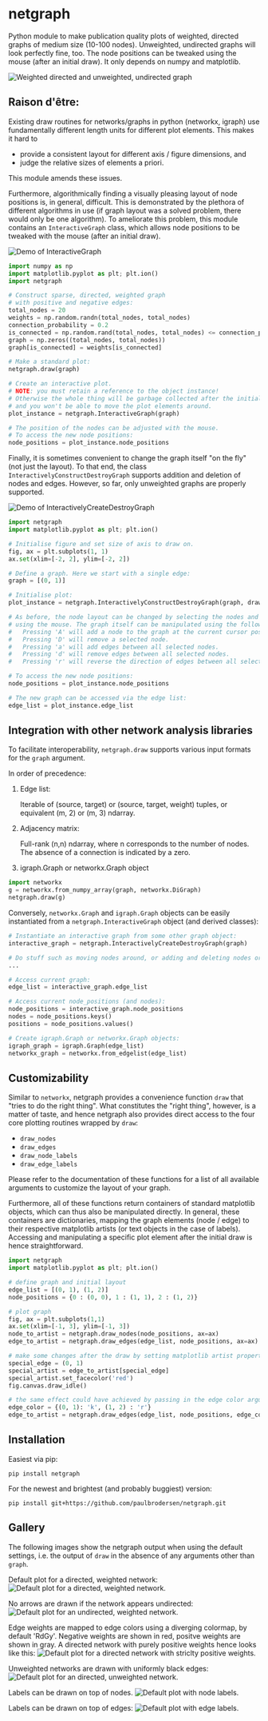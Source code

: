 # netgraph

Python module to make publication quality plots of weighted, directed
graphs of medium size (10-100 nodes). Unweighted, undirected graphs
will look perfectly fine, too. The node positions can be tweaked using
the mouse (after an initial draw). It only depends on numpy and
matplotlib.

![Weighted directed and unweighted, undirected graph](./figures/example_2.png)

## Raison d'être:

Existing draw routines for networks/graphs in python (networkx, igraph) use
fundamentally different length units for different plot elements. This makes it hard to
- provide a consistent layout for different axis / figure dimensions, and
- judge the relative sizes of elements a priori.

This module amends these issues.

Furthermore, algorithmically finding a visually pleasing layout of
node positions is, in general, difficult. This is demonstrated by the
plethora of different algorithms in use (if graph layout was a solved
problem, there would only be one algorithm). To ameliorate this
problem, this module contains an `InteractiveGraph` class, which allows
node positions to be tweaked with the mouse (after an initial draw).

![Demo of InteractiveGraph](https://media.giphy.com/media/xUOxfk8zazlkWLYtlC/giphy.gif)


```python
import numpy as np
import matplotlib.pyplot as plt; plt.ion()
import netgraph

# Construct sparse, directed, weighted graph
# with positive and negative edges:
total_nodes = 20
weights = np.random.randn(total_nodes, total_nodes)
connection_probability = 0.2
is_connected = np.random.rand(total_nodes, total_nodes) <= connection_probability
graph = np.zeros((total_nodes, total_nodes))
graph[is_connected] = weights[is_connected]

# Make a standard plot:
netgraph.draw(graph)

# Create an interactive plot.
# NOTE: you must retain a reference to the object instance!
# Otherwise the whole thing will be garbage collected after the initial draw
# and you won't be able to move the plot elements around.
plot_instance = netgraph.InteractiveGraph(graph)

# The position of the nodes can be adjusted with the mouse.
# To access the new node positions:
node_positions = plot_instance.node_positions
```

Finally, it is sometimes convenient to change the graph itself "on the fly" (not just the layout).
To that end, the class `InteractivelyConstructDestroyGraph` supports addition and deletion of nodes and edges.
However, so far, only unweighted graphs are properly supported.

![Demo of InteractivelyCreateDestroyGraph](https://media.giphy.com/media/3ICKutOjeWxRf1Wmeh/giphy.gif)

```python
import netgraph
import matplotlib.pyplot as plt; plt.ion()

# Initialise figure and set size of axis to draw on.
fig, ax = plt.subplots(1, 1)
ax.set(xlim=[-2, 2], ylim=[-2, 2])

# Define a graph. Here we start with a single edge:
graph = [(0, 1)]

# Initialise plot:
plot_instance = netgraph.InteractivelyConstructDestroyGraph(graph, draw_arrows=True, ax=ax)

# As before, the node layout can be changed by selecting the nodes and moving them around
# using the mouse. The graph itself can be manipulated using the following hotkeys:
#   Pressing 'A' will add a node to the graph at the current cursor position.
#   Pressing 'D' will remove a selected node.
#   Pressing 'a' will add edges between all selected nodes.
#   Pressing 'd' will remove edges between all selected nodes.
#   Pressing 'r' will reverse the direction of edges between all selected nodes.

# To access the new node positions:
node_positions = plot_instance.node_positions

# The new graph can be accessed via the edge list:
edge_list = plot_instance.edge_list
```

## Integration with other network analysis libraries

To facilitate interoperability, `netgraph.draw` supports various input formats for the `graph` argument.

In order of precedence:

1. Edge list:

   Iterable of (source, target) or (source, target, weight) tuples,
   or equivalent (m, 2) or (m, 3) ndarray.

2. Adjacency matrix:

   Full-rank (n,n) ndarray, where n corresponds to the number of nodes.
   The absence of a connection is indicated by a zero.

3. igraph.Graph or networkx.Graph object

```python
import networkx
g = networkx.from_numpy_array(graph, networkx.DiGraph)
netgraph.draw(g)
```

Conversely, `networkx.Graph` and `igraph.Graph` objects can be easily instantiated from a `netgraph.InteractiveGraph` object (and derived classes):

```python
# Instantiate an interactive graph from some other graph object:
interactive_graph = netgraph.InteractivelyCreateDestroyGraph(graph)

# Do stuff such as moving nodes around, or adding and deleting nodes or edges.
...

# Access current graph:
edge_list = interactive_graph.edge_list

# Access current node_positions (and nodes):
node_positions = interactive_graph.node_positions
nodes = node_positions.keys()
positions = node_positions.values()

# Create igraph.Graph or networkx.Graph objects:
igraph_graph = igraph.Graph(edge_list)
networkx_graph = networkx.from_edgelist(edge_list)
```

## Customizability

Similar to `networkx`, netgraph provides a convenience function `draw` that "tries to do the right thing".
What constitutes the "right thing", however, is a matter of taste, and hence netgraph also provides direct access to the four core plotting routines wrapped by `draw`:

- `draw_nodes`
- `draw_edges`
- `draw_node_labels`
- `draw_edge_labels`

Please refer to the documentation of these functions for a list of all available arguments to customize the layout of your graph.

Furthermore, all of these functions return containers of standard matplotlib objects, which can thus also be manipulated directly.
In general, these containers are dictionaries, mapping the graph elements (node / edge) to their respective matplotlib artists (or text objects in the case of labels).
Accessing and manipulating a specific plot element after the initial draw is hence straightforward.

```python
import netgraph
import matplotlib.pyplot as plt; plt.ion()

# define graph and initial layout
edge_list = [(0, 1), (1, 2)]
node_positions = {0 : (0, 0), 1 : (1, 1), 2 : (1, 2)}

# plot graph
fig, ax = plt.subplots(1,1)
ax.set(xlim=[-1, 3], ylim=[-1, 3])
node_to_artist = netgraph.draw_nodes(node_positions, ax=ax)
edge_to_artist = netgraph.draw_edges(edge_list, node_positions, ax=ax)

# make some changes after the draw by setting matplotlib artist properties
special_edge = (0, 1)
special_artist = edge_to_artist[special_edge]
special_artist.set_facecolor('red')
fig.canvas.draw_idle()

# the same effect could have achieved by passing in the edge color argument:
edge_color = {(0, 1): 'k', (1, 2) : 'r'}
edge_to_artist = netgraph.draw_edges(edge_list, node_positions, edge_color=edge_color, ax=ax)
```

## Installation

Easiest via pip:

```
pip install netgraph
```

For the newest and brightest (and probably buggiest) version:

```
pip install git+https://github.com/paulbrodersen/netgraph.git
```

## Gallery

The following images show the netgraph output when using the default
settings, i.e. the output of `draw` in the absence of any arguments
other than `graph`.

Default plot for a directed, weighted network:
![Default plot for a directed, weighted network.](./figures/Directed.png)

No arrows are drawn if the network appears undirected:
![Default plot for an undirected, weighted network.](./figures/Undirected.png)

Edge weights are mapped to edge colors using a diverging colormap, by default 'RdGy'.
Negative weights are shown in red, positve weights are shown in gray.
A directed network with purely positive weights hence looks like this:
![Default plot for a directed network with striclty positive weights.](./figures/Positive_edge_weights_only.png)

Unweighted networks are drawn with uniformly black edges:
![Default plot for an directed, unweighted network.](./figures/Unweighted.png)

Labels can be drawn on top of nodes.
![Default plot with node labels.](./figures/Show_node_labels.png)

Labels can be drawn on top of edges:
![Default plot with edge labels.](./figures/Show_edge_labels.png)
